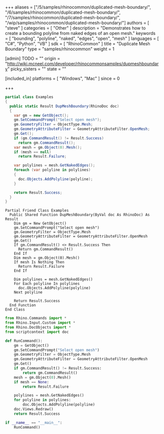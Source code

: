 +++
aliases = ["/5/samples/rhinocommon/duplicated-mesh-boundary/", "/6/samples/rhinocommon/duplicated-mesh-boundary/", "/7/samples/rhinocommon/duplicated-mesh-boundary/", "/wip/samples/rhinocommon/duplicated-mesh-boundary/"]
authors = [ "steve" ]
categories = [ "Other" ]
description = "Demonstrates how to create a bounding polyline from naked edges of an open mesh."
keywords = [ "bounding", "polyline", "naked", "edges", "open", "mesh" ]
languages = [ "C#", "Python", "VB" ]
sdk = [ "RhinoCommon" ]
title = "Duplicate Mesh Boundary"
type = "samples/rhinocommon"
weight = 1

[admin]
TODO = ""
origin = "http://wiki.mcneel.com/developer/rhinocommonsamples/dupmeshboundary"
picky_sisters = ""
state = ""

[included_in]
platforms = [ "Windows", "Mac" ]
since = 0

+++

<div class="codetab-content" id="cs">

```cs
partial class Examples
{
  public static Result DupMeshBoundary(RhinoDoc doc)
  {
    var gm = new GetObject();
    gm.SetCommandPrompt("Select open mesh");
    gm.GeometryFilter = ObjectType.Mesh;
    gm.GeometryAttributeFilter = GeometryAttributeFilter.OpenMesh;
    gm.Get();
    if (gm.CommandResult() != Result.Success)
      return gm.CommandResult();
    var mesh = gm.Object(0).Mesh();
    if (mesh == null)
      return Result.Failure;

    var polylines = mesh.GetNakedEdges();
    foreach (var polyline in polylines)
    {
      doc.Objects.AddPolyline(polyline);
    }

    return Result.Success;
  }
}
```

</div>


<div class="codetab-content" id="vb">

```vbnet
Partial Friend Class Examples
  Public Shared Function DupMeshBoundary(ByVal doc As RhinoDoc) As Result
	Dim gm = New GetObject()
	gm.SetCommandPrompt("Select open mesh")
	gm.GeometryFilter = ObjectType.Mesh
	gm.GeometryAttributeFilter = GeometryAttributeFilter.OpenMesh
	gm.Get()
	If gm.CommandResult() <> Result.Success Then
	  Return gm.CommandResult()
	End If
	Dim mesh = gm.Object(0).Mesh()
	If mesh Is Nothing Then
	  Return Result.Failure
	End If

	Dim polylines = mesh.GetNakedEdges()
	For Each polyline In polylines
	  doc.Objects.AddPolyline(polyline)
	Next polyline

	Return Result.Success
  End Function
End Class
```

</div>


<div class="codetab-content" id="py">

```python
from Rhino.Commands import *
from Rhino.Input.Custom import *
from Rhino.DocObjects import *
from scriptcontext import doc

def RunCommand():
    gm = GetObject()
    gm.SetCommandPrompt("Select open mesh")
    gm.GeometryFilter = ObjectType.Mesh
    gm.GeometryAttributeFilter = GeometryAttributeFilter.OpenMesh
    gm.Get()
    if gm.CommandResult() != Result.Success:
        return gm.CommandResult()
    mesh = gm.Object(0).Mesh()
    if mesh == None:
        return Result.Failure

    polylines = mesh.GetNakedEdges()
    for polyline in polylines:
        doc.Objects.AddPolyline(polyline)
    doc.Views.Redraw()
    return Result.Success

if __name__ == "__main__":
    RunCommand()
```

</div>
